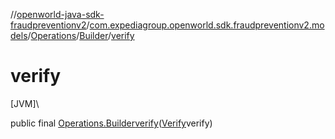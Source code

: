 //[openworld-java-sdk-fraudpreventionv2](../../../../index.md)/[com.expediagroup.openworld.sdk.fraudpreventionv2.models](../../index.md)/[Operations](../index.md)/[Builder](index.md)/[verify](verify.md)

# verify

[JVM]\

public final [Operations.Builder](index.md)[verify](verify.md)([Verify](../../-verify/index.md)verify)
